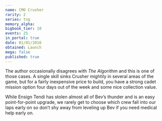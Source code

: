 ```yaml
---
name: CMO Crusher
rarity: 2
series: tng
memory_alpha:
bigbook_tier: 10
events: 25
in_portal: true
date: 01/01/2016
obtained: Launch
mega: false
published: true
---
```


The author occasionally disagrees with *The Algorithm* and this is one of those cases. A single skill sinks Crusher mightily in several areas of the game, but for a fairly inexpensive price to build, you have a strong cadet mission option four days out of the week and some nice collection value.

While Ensign Tendi has stolen almost all of Bev’s thunder and is an easy point-for-point upgrade, we rarely get to choose which crew fall into our laps early on so don’t shy away from leveling up Bev if you need medical help early on.
